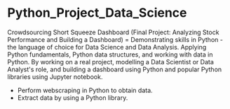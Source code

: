 # Python_Project_Data_Science

Crowdsourcing Short Squeeze Dashboard (Final Project: Analyzing Stock Performance and Building a Dashboard) = Demonstrating skills in Python - the language of choice for Data Science and Data Analysis. Applying Python fundamentals, Python data structures, and working with data in Python. By working on a real project, modelling a Data Scientist or Data Analyst's role, and building a dashboard using Python and popular Python libraries using Jupyter notebook.
- Perform webscraping in Python to obtain data.
- Extract data by using a Python library.
